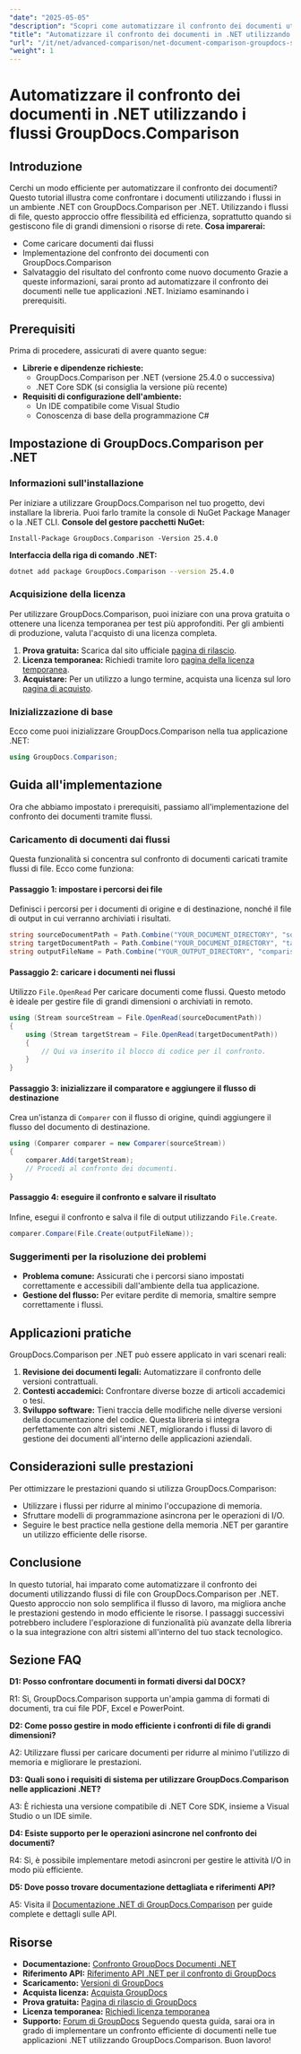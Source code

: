 ```yaml
---
"date": "2025-05-05"
"description": "Scopri come automatizzare il confronto dei documenti utilizzando i flussi con GroupDocs.Comparison per .NET. Migliora l'efficienza e semplifica i flussi di lavoro."
"title": "Automatizzare il confronto dei documenti in .NET utilizzando i flussi GroupDocs.Comparison"
"url": "/it/net/advanced-comparison/net-document-comparison-groupdocs-streams/"
"weight": 1
---
```


# Automatizzare il confronto dei documenti in .NET utilizzando i flussi GroupDocs.Comparison
## Introduzione
Cerchi un modo efficiente per automatizzare il confronto dei documenti? Questo tutorial illustra come confrontare i documenti utilizzando i flussi in un ambiente .NET con GroupDocs.Comparison per .NET. Utilizzando i flussi di file, questo approccio offre flessibilità ed efficienza, soprattutto quando si gestiscono file di grandi dimensioni o risorse di rete.
**Cosa imparerai:**
- Come caricare documenti dai flussi
- Implementazione del confronto dei documenti con GroupDocs.Comparison
- Salvataggio del risultato del confronto come nuovo documento
Grazie a queste informazioni, sarai pronto ad automatizzare il confronto dei documenti nelle tue applicazioni .NET. Iniziamo esaminando i prerequisiti.
## Prerequisiti
Prima di procedere, assicurati di avere quanto segue:
- **Librerie e dipendenze richieste:**
  - GroupDocs.Comparison per .NET (versione 25.4.0 o successiva)
  - .NET Core SDK (si consiglia la versione più recente)
- **Requisiti di configurazione dell'ambiente:**
  - Un IDE compatibile come Visual Studio
  - Conoscenza di base della programmazione C#
## Impostazione di GroupDocs.Comparison per .NET
### Informazioni sull'installazione
Per iniziare a utilizzare GroupDocs.Comparison nel tuo progetto, devi installare la libreria. Puoi farlo tramite la console di NuGet Package Manager o la .NET CLI.
**Console del gestore pacchetti NuGet:**
```shell
Install-Package GroupDocs.Comparison -Version 25.4.0
```
**Interfaccia della riga di comando .NET:**
```bash
dotnet add package GroupDocs.Comparison --version 25.4.0
```
### Acquisizione della licenza
Per utilizzare GroupDocs.Comparison, puoi iniziare con una prova gratuita o ottenere una licenza temporanea per test più approfonditi. Per gli ambienti di produzione, valuta l'acquisto di una licenza completa.
1. **Prova gratuita:** Scarica dal sito ufficiale [pagina di rilascio](https://releases.groupdocs.com/comparison/net/).
2. **Licenza temporanea:** Richiedi tramite loro [pagina della licenza temporanea](https://purchase.groupdocs.com/temporary-license/).
3. **Acquistare:** Per un utilizzo a lungo termine, acquista una licenza sul loro [pagina di acquisto](https://purchase.groupdocs.com/buy).
### Inizializzazione di base
Ecco come puoi inizializzare GroupDocs.Comparison nella tua applicazione .NET:
```csharp
using GroupDocs.Comparison;
```
## Guida all'implementazione
Ora che abbiamo impostato i prerequisiti, passiamo all'implementazione del confronto dei documenti tramite flussi.
### Caricamento di documenti dai flussi
Questa funzionalità si concentra sul confronto di documenti caricati tramite flussi di file. Ecco come funziona:
#### Passaggio 1: impostare i percorsi dei file
Definisci i percorsi per i documenti di origine e di destinazione, nonché il file di output in cui verranno archiviati i risultati.
```csharp
string sourceDocumentPath = Path.Combine("YOUR_DOCUMENT_DIRECTORY", "source_document.docx");
string targetDocumentPath = Path.Combine("YOUR_DOCUMENT_DIRECTORY", "target_document.docx");
string outputFileName = Path.Combine("YOUR_OUTPUT_DIRECTORY", "comparison_result.docx");
```
#### Passaggio 2: caricare i documenti nei flussi
Utilizzo `File.OpenRead` Per caricare documenti come flussi. Questo metodo è ideale per gestire file di grandi dimensioni o archiviati in remoto.
```csharp
using (Stream sourceStream = File.OpenRead(sourceDocumentPath))
{
    using (Stream targetStream = File.OpenRead(targetDocumentPath))
    {
        // Qui va inserito il blocco di codice per il confronto.
    }
}
```
#### Passaggio 3: inizializzare il comparatore e aggiungere il flusso di destinazione
Crea un'istanza di `Comparer` con il flusso di origine, quindi aggiungere il flusso del documento di destinazione.
```csharp
using (Comparer comparer = new Comparer(sourceStream)) 
{
    comparer.Add(targetStream);
    // Procedi al confronto dei documenti.
}
```
#### Passaggio 4: eseguire il confronto e salvare il risultato
Infine, esegui il confronto e salva il file di output utilizzando `File.Create`.
```csharp
comparer.Compare(File.Create(outputFileName));
```
### Suggerimenti per la risoluzione dei problemi
- **Problema comune:** Assicurati che i percorsi siano impostati correttamente e accessibili dall'ambiente della tua applicazione.
- **Gestione del flusso:** Per evitare perdite di memoria, smaltire sempre correttamente i flussi.
## Applicazioni pratiche
GroupDocs.Comparison per .NET può essere applicato in vari scenari reali:
1. **Revisione dei documenti legali:** Automatizzare il confronto delle versioni contrattuali.
2. **Contesti accademici:** Confrontare diverse bozze di articoli accademici o tesi.
3. **Sviluppo software:** Tieni traccia delle modifiche nelle diverse versioni della documentazione del codice.
Questa libreria si integra perfettamente con altri sistemi .NET, migliorando i flussi di lavoro di gestione dei documenti all'interno delle applicazioni aziendali.
## Considerazioni sulle prestazioni
Per ottimizzare le prestazioni quando si utilizza GroupDocs.Comparison:
- Utilizzare i flussi per ridurre al minimo l'occupazione di memoria.
- Sfruttare modelli di programmazione asincrona per le operazioni di I/O.
- Seguire le best practice nella gestione della memoria .NET per garantire un utilizzo efficiente delle risorse.
## Conclusione
In questo tutorial, hai imparato come automatizzare il confronto dei documenti utilizzando flussi di file con GroupDocs.Comparison per .NET. Questo approccio non solo semplifica il flusso di lavoro, ma migliora anche le prestazioni gestendo in modo efficiente le risorse.
I passaggi successivi potrebbero includere l'esplorazione di funzionalità più avanzate della libreria o la sua integrazione con altri sistemi all'interno del tuo stack tecnologico.

## Sezione FAQ

**D1: Posso confrontare documenti in formati diversi dal DOCX?**

R1: Sì, GroupDocs.Comparison supporta un'ampia gamma di formati di documenti, tra cui file PDF, Excel e PowerPoint.

**D2: Come posso gestire in modo efficiente i confronti di file di grandi dimensioni?**

A2: Utilizzare flussi per caricare documenti per ridurre al minimo l'utilizzo di memoria e migliorare le prestazioni.

**D3: Quali sono i requisiti di sistema per utilizzare GroupDocs.Comparison nelle applicazioni .NET?**

A3: È richiesta una versione compatibile di .NET Core SDK, insieme a Visual Studio o un IDE simile.

**D4: Esiste supporto per le operazioni asincrone nel confronto dei documenti?**

R4: Sì, è possibile implementare metodi asincroni per gestire le attività I/O in modo più efficiente.

**D5: Dove posso trovare documentazione dettagliata e riferimenti API?**

A5: Visita il [Documentazione .NET di GroupDocs.Comparison](https://docs.groupdocs.com/comparison/net/) per guide complete e dettagli sulle API.

## Risorse
- **Documentazione:** [Confronto GroupDocs Documenti .NET](https://docs.groupdocs.com/comparison/net/)
- **Riferimento API:** [Riferimento API .NET per il confronto di GroupDocs](https://reference.groupdocs.com/comparison/net/)
- **Scaricamento:** [Versioni di GroupDocs](https://releases.groupdocs.com/comparison/net/)
- **Acquista licenza:** [Acquista GroupDocs](https://purchase.groupdocs.com/buy)
- **Prova gratuita:** [Pagina di rilascio di GroupDocs](https://releases.groupdocs.com/comparison/net/)
- **Licenza temporanea:** [Richiedi licenza temporanea](https://purchase.groupdocs.com/temporary-license/)
- **Supporto:** [Forum di GroupDocs](https://forum.groupdocs.com/c/comparison/)
Seguendo questa guida, sarai ora in grado di implementare un confronto efficiente di documenti nelle tue applicazioni .NET utilizzando GroupDocs.Comparison. Buon lavoro!